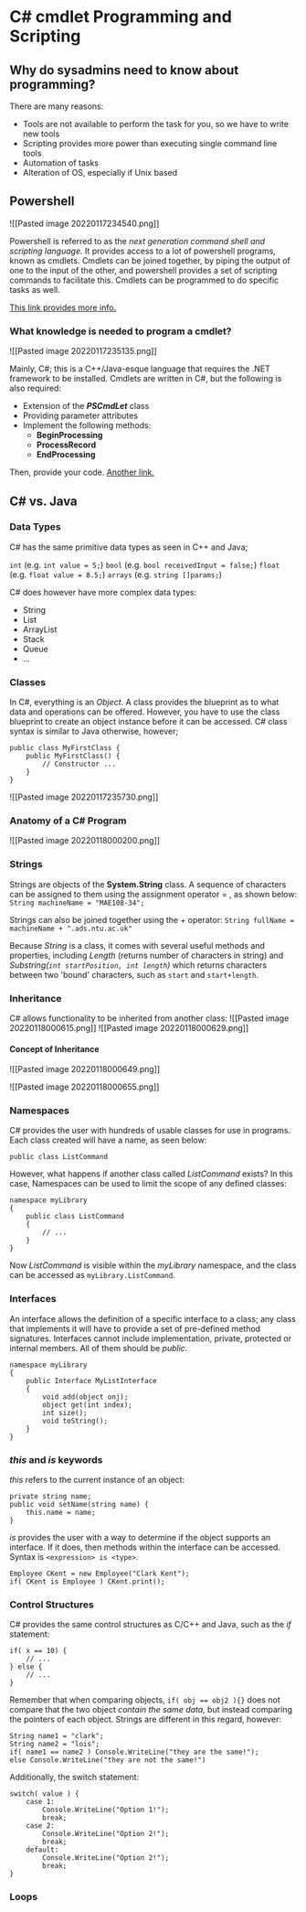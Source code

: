 # C\# cmdlet Programming and Scripting

## Why do  sysadmins need to know about programming?

There are many reasons:

- Tools are not available to perform the task for you, so we have to write new tools
- Scripting provides more power than executing single command line tools
- Automation of tasks
- Alteration of OS, especially if Unix based

## Powershell

![[Pasted image 20220117234540.png]]

Powershell is referred to as the *next generation command shell and scripting language.* It provides access to a lot of powershell programs, known as cmdlets. Cmdlets can be joined together, by piping the output of one to the input of the other, and powershell provides a set of scripting commands to facilitate this. Cmdlets can be programmed to do specific tasks as well.

[This link provides more info.](https://programming.oreilly.com/2013/06/powershell-command-line-introduction.html)

### What knowledge is needed to program a cmdlet?
![[Pasted image 20220117235135.png]]

Mainly, C#; this is a C++/Java-esque language that requires the .NET framework to be installed. Cmdlets are written in C#, but the following is also required:

- Extension of the ***PSCmdLet*** class
- Providing parameter attributes
- Implement the following methods:
	- **BeginProcessing**
	- **ProcessRecord**
	- **EndProcessing**

Then, provide your code. [Another link.](https://msdn.microsoft.com/en-us/library/zw4w595w.aspx)

## C# vs. Java
### Data Types
C# has the same primitive data types as seen in C++ and Java;

`int` (e.g. `int value = 5;`)
`bool` (e.g. `bool receivedInput = false;`)
`float` (e.g. `float value = 8.5;`)
`arrays` (e.g. `string []params;`)	

C# does however have more complex data types:
- String
- List
- ArrayList
- Stack
- Queue
- ...

### Classes

In C#, everything is an *Object.* A class provides the blueprint as to what data and operations can be offered. However, you have to use the class blueprint to create an object instance before it can be accessed. C# class syntax is similar to Java otherwise, however;

```
public class MyFirstClass {
	public MyFirstClass() {
		// Constructor ...
	}
}
```

![[Pasted image 20220117235730.png]]

### Anatomy of a C# Program

![[Pasted image 20220118000200.png]]

### Strings

Strings are objects of the **System.String** class. A sequence of characters can be assigned to them using the assignment operator $=$ , as shown below:
`String machineName = "MAE108-34";`

Strings can also be joined together using the $+$ operator:
`String fullName = machineName + ".ads.ntu.ac.uk"`

Because *String* is a class, it comes with several useful methods and properties, including *Length* (returns number of characters in string) and *Substring(`int startPosition, int length`)* which returns characters between two 'bound' characters, such as `start` and `start+length`.

### Inheritance

C# allows functionality to be inherited from another class:
![[Pasted image 20220118000615.png]]
![[Pasted image 20220118000629.png]]

#### Concept of Inheritance

![[Pasted image 20220118000649.png]]

![[Pasted image 20220118000655.png]]

### Namespaces

C# provides the user with hundreds of usable classes for use in programs. Each class created will have a name, as seen below:

`public class ListCommand`

However, what happens if another class called *ListCommand* exists? In this case, Namespaces can be used to limit the scope of any defined classes:

```
namespace myLibrary
{
	public class ListCommand
	{
		// ...
	}
}
```

Now *ListCommand* is visible within the *myLibrary* namespace, and the class can be accessed as `myLibrary.ListCommand`.

### Interfaces

An interface allows the definition of a specific interface to a class; any class that implements it will have to provide a set of pre-defined method signatures. Interfaces cannot include implementation, private, protected or internal members. All of them should be *public.*

```
namespace myLibrary
{
	public Interface MyListInterface
	{
		void add(object onj);
		object get(int index);
		int size();
		void toString();
	}
}
```

### *this* and *is* keywords

*this* refers to the current instance of an object:

```
private string name;
public void setName(string name) {
	this.name = name;
}
```

*is* provides the user with a way to determine if the object supports an interface. If it does, then methods within the interface can be accessed. Syntax is `<expression> is <type>`.

```
Employee CKent = new Employee("Clark Kent");
if( CKent is Employee ) CKent.print();
```

### Control Structures

C# provides the same control structures as C/C++ and Java, such as the *if* statement:

```
if( x == 10) {
	// ...
} else {
	// ...
}
```
Remember that when comparing objects, `if( obj == obj2 ){}` does not compare that the two object *contain the same data,* but instead comparing the pointers of each object. Strings are different in this regard, however:

```
String name1 = "clark";
String name2 = "lois";
if( name1 == name2 ) Console.WriteLine("they are the same!");
else Console.WriteLine("they are not the same!")
```

Additionally, the switch statement:

```
switch( value ) {
	case 1:
		Console.WriteLine("Option 1!");
		break;
	case 2:
		Console.WriteLine("Option 2!");
		break;
	default:
		Console.WriteLine("Option 2!");
		break;
}
```

### Loops


